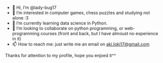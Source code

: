 - 👋 Hi, I’m @lady-bug17
- 👀 I’m interested in computer games, chess puzzles and studying not alone :3
- 🌱 I’m currently learning data science in Python.
- 💞️ I’m looking to collaborate on python programming, or web-programming courses (front and back, but I have almoust no experience in it)
- 📫 How to reach me: just write me an email on aki.loki17@gmail.com 

Thanks for attention to my profile, hope you enjoed it^^

<!---
lady-bug17/lady-bug17 is a ✨ special ✨ repository because its `README.md` (this file) appears on your GitHub profile.
You can click the Preview link to take a look at your changes.
--->
